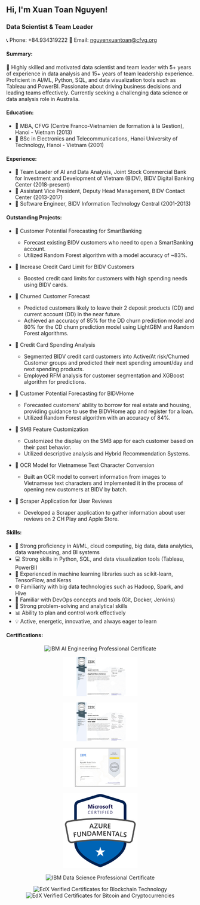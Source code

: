 ## Hi, I'm Xuan Toan Nguyen!

### Data Scientist & Team Leader
📞 Phone: +84.934319222
📧 Email: nguyenxuantoan@cfvg.org

#### Summary:
🚀 Highly skilled and motivated data scientist and team leader with 5+ years of experience in data analysis and 15+ years of team leadership experience. Proficient in AI/ML, Python, SQL, and data visualization tools such as Tableau and PowerBI. Passionate about driving business decisions and leading teams effectively. Currently seeking a challenging data science or data analysis role in Australia.

#### Education:
- 💼 MBA, CFVG (Centre Franco-Vietnamien de formation à la Gestion), Hanoi - Vietnam (2013)
- 💼 BSc in Electronics and Telecommunications, Hanoi University of Technology, Hanoi - Vietnam (2001)

#### Experience:
- 💼 Team Leader of AI and Data Analysis, Joint Stock Commercial Bank for Investment and Development of Vietnam (BIDV), BIDV Digital Banking Center (2018-present)
- 💼 Assistant Vice President, Deputy Head Management, BIDV Contact Center (2013-2017)
- 💼 Software Engineer, BIDV Information Technology Central (2001-2013)

#### Outstanding Projects:
- 🌟 Customer Potential Forecasting for SmartBanking
   - Forecast existing BIDV customers who need to open a SmartBanking account.
   - Utilized Random Forest algorithm with a model accuracy of ~83%.

- 🌟 Increase Credit Card Limit for BIDV Customers
   - Boosted credit card limits for customers with high spending needs using BIDV cards.

- 🌟 Churned Customer Forecast
   - Predicted customers likely to leave their 2 deposit products (CD) and current account (DD) in the near future.
   - Achieved an accuracy of 85% for the DD churn prediction model and 80% for the CD churn prediction model using LightGBM and Random Forest algorithms.

- 🌟 Credit Card Spending Analysis
   - Segmented BIDV credit card customers into Active/At risk/Churned Customer groups and predicted their next spending amount/day and next spending products.
   - Employed RFM analysis for customer segmentation and XGBoost algorithm for predictions.

- 🌟 Customer Potential Forecasting for BIDVHome
   - Forecasted customers' ability to borrow for real estate and housing, providing guidance to use the BIDVHome app and register for a loan.
   - Utilized Random Forest algorithm with an accuracy of 84%.

- 🌟 SMB Feature Customization
   - Customized the display on the SMB app for each customer based on their past behavior.
   - Utilized descriptive analysis and Hybrid Recommendation Systems.

- 🌟 OCR Model for Vietnamese Text Character Conversion
   - Built an OCR model to convert information from images to Vietnamese text characters and implemented it in the process of opening new customers at BIDV by batch.

- 🌟 Scraper Application for User Reviews
   - Developed a Scraper application to gather information about user reviews on 2 CH Play and Apple Store.

#### Skills:
- 🔬 Strong proficiency in AI/ML, cloud computing, big data, data analytics, data warehousing, and BI systems
- 💻 Strong skills in Python, SQL, and data visualization tools (Tableau, PowerBI)
- 🤖 Experienced in machine learning libraries such as scikit-learn, TensorFlow, and Keras
- 🌐 Familiarity with big data technologies such as Hadoop, Spark, and Hive
- 🚀 Familiar with DevOps concepts and tools (Git, Docker, Jenkins)
- 🧠 Strong problem-solving and analytical skills
- 📊 Ability to plan and control work effectively
- 💡 Active, energetic, innovative, and always eager to learn

#### Certifications:
<div style="text-align:center">
   <img src="/assets/images/certifications/ibm-ai-engineering-certificate.png" alt="IBM AI Engineering Professional Certificate" width="200"><br> 
   
   <img src="/assets/images/certifications/Applied-DS.jpeg" alt="IBM Applied Data Science Certificate" width="200"><br>
   
   <img src="/assets/images/certifications/Coursera_Advanced_DS_IBM.jpeg" alt="IBM Advanced Data Science Certificate" width="200"><br>
   
   <img src="/assets/images/certifications/Deep_Neural_Network_with_Pytorch.jpeg" alt="DeepNeural Network with Pytorch Certificate" width="200"><br>
   
   <img src="/assets/images/certifications/AZ_900.png" alt="Microsoft Azure Fundamentals (AZ-900)" width="200"><br>
   
   <img src="/assets/images/certifications/ibm-data-science-certificate.png" alt="IBM Data Science Professional Certificate" width="200"><br>
   
   <img src="/assets/images/certifications/blockchain-technology-certificate.png" alt="EdX Verified Certificates for Blockchain Technology" width="200"><br>
   <img src="/assets/images/certifications/bitcoin-cryptocurrencies-certificate.png" alt="EdX Verified Certificates for Bitcoin and Cryptocurrencies" width="200"><br>
</div>

